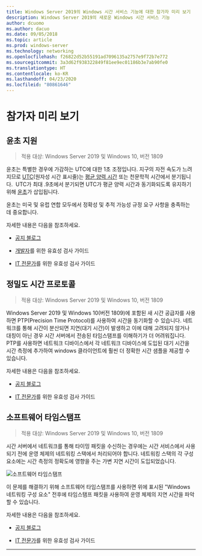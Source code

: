 ```yaml
---
title: Windows Server 2019의 Windows 시간 서비스 기능에 대한 참가자 미리 보기
description: Windows Server 2019의 새로운 Windows 시간 서비스 기능
author: dcuomo
ms.author: dacuo
ms.date: 09/05/2018
ms.topic: article
ms.prod: windows-server
ms.technology: networking
ms.openlocfilehash: f26822d52b55191ad7096135a2757e9f72b7e772
ms.sourcegitcommit: 3a3d62f938322849f81ee9ec01186b3e7ab90fe0
ms.translationtype: HT
ms.contentlocale: ko-KR
ms.lasthandoff: 04/23/2020
ms.locfileid: "80861646"
---
```

# <a name="insider-preview"></a>참가자 미리 보기 


## <a name="leap-second-support"></a>윤초 지원


>적용 대상: Windows Server 2019 및 Windows 10, 버전 1809

윤초는 특별한 경우에 가감하는 UTC에 대한 1초 조정입니다. 지구의 자전 속도가 느려지므로 [UTC](https://en.wikipedia.org/wiki/Coordinated_Universal_Time)(원자성 시간 표시줄)는 [평균 양력 시간](https://en.wikipedia.org/wiki/Solar_time#Mean_solar_time) 또는 천문학적 시간에서 분기됩니다.  UTC가 최대 .9초에서 분기되면 UTC가 평균 양력 시간과 동기화되도록 유지하기 위해 [윤초](https://en.wikipedia.org/wiki/Leap_second)가 삽입됩니다.

윤초는 미국 및 유럽 연합 모두에서 정확성 및 추적 가능성 규정 요구 사항을 충족하는 데 중요합니다.

자세한 내용은 다음을 참조하세요.

-  [공지 블로그](https://blogs.technet.microsoft.com/networking/2018/07/18/top10-ws2019-hatime/)

-  [개발자](https://aka.ms/Dev-LeapSecond)를 위한 유효성 검사 가이드

-  [IT 전문가](https://aka.ms/ITPro-LeapSecond)를 위한 유효성 검사 가이드


## <a name="precision-time-protocol"></a>정밀도 시간 프로토콜

>적용 대상: Windows Server 2019 및 Windows 10, 버전 1809

Windows Server 2019 및 Windows 10(버전 1809)에 포함된 새 시간 공급자를 사용하면 PTP(Precision Time Protocol)를 사용하여 시간을 동기화할 수 있습니다. 네트워크를 통해 시간이 분산되면 지연(대기 시간)이 발생하고 이에 대해 고려되지 않거나 대칭이 아닌 경우 시간 서버에서 전송된 타임스탬프를 이해하기가 더 어려워집니다. PTP를 사용하면 네트워크 디바이스에서 각 네트워크 디바이스에 도입된 대기 시간을 시간 측정에 추가하여 windows 클라이언트에 훨씬 더 정확한 시간 샘플을 제공할 수 있습니다.

자세한 내용은 다음을 참조하세요.

-  [공지 블로그](https://blogs.technet.microsoft.com/networking/2018/07/18/top10-ws2019-hatime/)

-  [IT 전문가](https://aka.ms/PTPValidation)를 위한 유효성 검사 가이드


## <a name="software-timestamping"></a>소프트웨어 타임스탬프

>적용 대상: Windows Server 2019 및 Windows 10, 버전 1809

시간 서버에서 네트워크를 통해 타이밍 패킷을 수신하는 경우에는 시간 서비스에서 사용되기 전에 운영 체제의 네트워킹 스택에서 처리되어야 합니다. 네트워킹 스택의 각 구성 요소에는 시간 측정의 정확도에 영향을 주는 가변 지연 시간이 도입되었습니다.

![소프트웨어 타임스탬프](../media/Windows-Time-Service/software-timestamping.png)

이 문제를 해결하기 위해 소프트웨어 타임스탬프를 사용하면 위에 표시된 "Windows 네트워킹 구성 요소" 전후에 타임스탬프 패킷을 사용하여 운영 체제의 지연 시간을 파악할 수 있습니다.

자세한 내용은 다음을 참조하세요.

-  [공지 블로그](https://blogs.technet.microsoft.com/networking/2018/07/18/top10-ws2019-hatime/)

-  [IT 전문가](https://github.com/Microsoft/SDN/blob/master/FeatureGuide/Validation%20Guide%20-%20RS5%20-%20Software%20Timestamping.docx)를 위한 유효성 검사 가이드



---